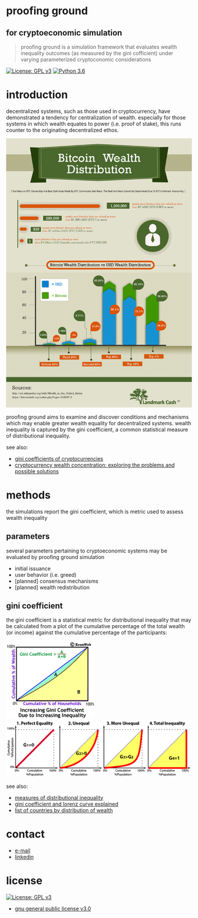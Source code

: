# proofing ground
## for cryptoeconomic simulation
> proofing ground is a simulation framework that evaluates wealth inequality outcomes (as measured by the gini cofficient) under varying parameterized cryptoconomic considerations

[![License: GPL v3](https://img.shields.io/badge/License-GPLv3-blue.svg)](https://www.gnu.org/licenses/gpl-3.0)
[![Python 3.6](https://img.shields.io/badge/python-3.6-blue.svg)](https://www.python.org/downloads/release/python-360/)

# introduction

decentralized systems, such as those used in cryptocurrency, have demonstrated a tendency for centralization of wealth. especially for those systems in which wealth equates to power (i.e. proof of stake), this runs counter to the originating decentralized ethos.

[![](imgs/bitcoin-wealth-distribution.jpg)<!-- .element height="25%" width="25%" -->](https://www.landmarkcash.com/articles/bitcoin-wealth-distribution.html)

proofing ground aims to examine and discover conditions and mechanisms which may enable greater wealth equality for decentralized systems. wealth inequality is captured by the gini coefficient, a common statistical measure of distributional inequality.

see also:
- [gini coefficients of cryptocurrencies](https://blog.dshr.org/2018/10/gini-coefficients-of-cryptocurrencies.html)
- [cryptocurrency wealth concentration: exploring the problems and possible solutions](https://unhashed.com/cryptocurrency-news/cryptocurrency-wealth-concentration-exploring-problem-possible-solutions/)

# methods

the simulations report the gini coefficient, which is metric used to assess wealth inequality

## parameters
several parameters pertaining to cryptoeconomic systems may be evaluated by proofing ground simulation

- initial issuance
- user behavior (i.e. greed)
- [planned] consensus mechanisms
- [planned] wealth redistribution

## gini coefficient

the gini coefficient is a statistical metric for distributional inequality that may be calculated from a plot of the cumulative percentage of the total wealth (or income) against the cumulative percentage of the participants:

[![](imgs/lorenz-gini-increase-ani.gif)](http://www.econweb.com/texts/current/Mansions/inequality-measure.html)
[![](imgs/0_3DTcZnzDwS6A6AtP.png)](https://towardsdatascience.com/gini-coefficient-and-lorenz-curve-f19bb8f46d66)


see also:
- [measures of distributional inequality](http://www.econweb.com/texts/current/Mansions/inequality-measure.html)
- [gini coefficient and lorenz curve explained](https://towardsdatascience.com/gini-coefficient-and-lorenz-curve-f19bb8f46d66)
- [list of countries by distribution of wealth](https://en.wikipedia.org/wiki/List_of_countries_by_distribution_of_wealth)

# contact
- [e-mail](mailto:amanda.x@gmail.com)
- [linkedin](https://www.linkedin.com/in/liamanda/)

# license
[![License: GPL v3](https://img.shields.io/badge/License-GPLv3-blue.svg)](https://www.gnu.org/licenses/gpl-3.0)
- [gnu general public license v3.0](https://www.gnu.org/licenses/gpl-3.0.en.html)